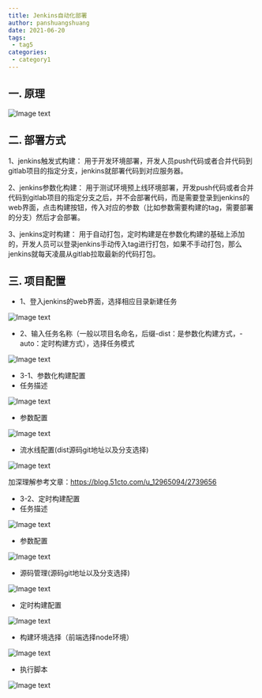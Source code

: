 ```yaml
---
title: Jenkins自动化部署
author: panshuangshuang
date: 2021-06-20
tags:
 - tag5
categories:
 - category1
---
```


<Boxx  changeTime="5000"/>  

## 一. 原理
![Image text](../assets/images/jenkins/theory.png)

## 二. 部署方式
1、jenkins触发式构建：
用于开发环境部署，开发人员push代码或者合并代码到gitlab项目的指定分支，jenkins就部署代码到对应服务器。

2、jenkins参数化构建：
用于测试环境预上线环境部署，开发push代码或者合并代码到gitlab项目的指定分支之后，并不会部署代码，而是需要登录到jenkins的web界面，点击构建按钮，传入对应的参数（比如参数需要构建的tag，需要部署的分支）然后才会部署。

3、jenkins定时构建：
用于自动打包，定时构建是在参数化构建的基础上添加的，开发人员可以登录jenkins手动传入tag进行打包，如果不手动打包，那么jenkins就每天凌晨从gitlab拉取最新的代码打包。

## 三. 项目配置
* 1、登入jenkins的web界面，选择相应目录新建任务

![Image text](../assets/images/jenkins/step_1.png)

* 2、输入任务名称（一般以项目名命名，后缀-dist：是参数化构建方式，-auto：定时构建方式），选择任务模式

![Image text](../assets/images/jenkins/step_2.png)

* 3-1、参数化构建配置
* 任务描述

![Image text](../assets/images/jenkins/step_param-1.png)

* 参数配置

![Image text](../assets/images/jenkins/step_param-2.png)

* 流水线配置(dist源码git地址以及分支选择)

![Image text](../assets/images/jenkins/step_param-3.png)

加深理解参考文章：https://blog.51cto.com/u_12965094/2739656

* 3-2、定时构建配置
* 任务描述

![Image text](../assets/images/jenkins/step_timing-1.png)

* 参数配置

![Image text](../assets/images/jenkins/step_timing-2.png)

* 源码管理(源码git地址以及分支选择)

![Image text](../assets/images/jenkins/step_timing-3.png)

* 定时构建配置

![Image text](../assets/images/jenkins/step_timing-4.png)

* 构建环境选择（前端选择node环境）

![Image text](../assets/images/jenkins/step_timing-5.png)

* 执行脚本

![Image text](../assets/images/jenkins/step_timing-6.png)


